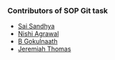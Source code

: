 ### Contributors of SOP Git task

- [Sai Sandhya](https://github.com/saisandhya01)
- [Nishi Agrawal](https://github.com/nishihere19)
- [B Gokulnaath](https://github.com/BGokulnaath)
- [Jeremiah Thomas](https://github.com/jeremytinkers)

